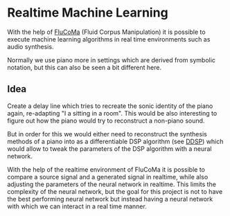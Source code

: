 # Realtime Machine Learning

With the help of [FluCoMa](https://www.flucoma.org/) (Fluid Corpus Manipulation) it is possible to execute machine learning algorithms in real time environments such as audio synthesis.

Normally we use piano more in settings which are derived from symbolic notation, but this can also be seen a bit different here.

## Idea

Create a delay line which tries to recreate the sonic identity of the piano again, re-adapting "I a sitting in a room".
This would be also interesting to figure out how the piano would try to reconstruct a non-piano sound.

But in order for this we would either need to reconstruct the synthesis methods of a piano into as a differentiable DSP algorithm (see [DDSP](https://github.com/magenta/ddsp)) which would allow to tweak the parameters of the DSP algorithm with a neural network.

With the help of the realtime environment of FluCoMa it is possible to compare a source signal and a generated signal in realtime, while also adjusting the parameters of the neural network in realtime.
This limits the complexity of the neural network, but the goal for this project is not to have the best performing neural network but instead having a neural network with which we can interact in a real time manner.
